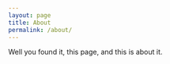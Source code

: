 ```yaml
---
layout: page
title: About
permalink: /about/
---
```


Well you found it, this page, and this is about it.